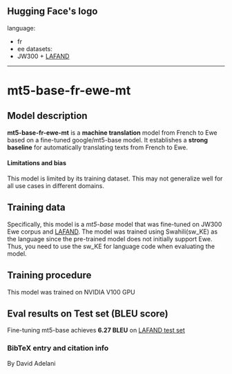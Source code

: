 Hugging Face's logo
---
language: 
- fr
- ee
datasets:
- JW300 + [LAFAND](https://github.com/masakhane-io/lafand-mt)
---
# mt5-base-fr-ewe-mt
## Model description
**mt5-base-fr-ewe-mt** is a **machine translation** model from French to Ewe based on a fine-tuned google/mt5-base model.  It establishes a **strong baseline** for automatically translating texts from French to Ewe.  


#### Limitations and bias
This model is limited by its training dataset. This may not generalize well for all use cases in different domains.  

## Training data
Specifically, this model is a *mt5-base* model that was fine-tuned on JW300 Ewe corpus and [LAFAND](https://github.com/masakhane-io/lafand-mt). The model was trained using Swahili(sw_KE) as the language since the pre-trained model does not initially support Ewe. Thus, you need to use the sw_KE for language code when evaluating the model. 

## Training procedure
This model was trained on NVIDIA V100 GPU

## Eval results on Test set (BLEU score)
Fine-tuning mt5-base achieves **6.27 BLEU** on [LAFAND test set](https://github.com/masakhane-io/lafand-mt)

### BibTeX entry and citation info
By David Adelani
```

```


